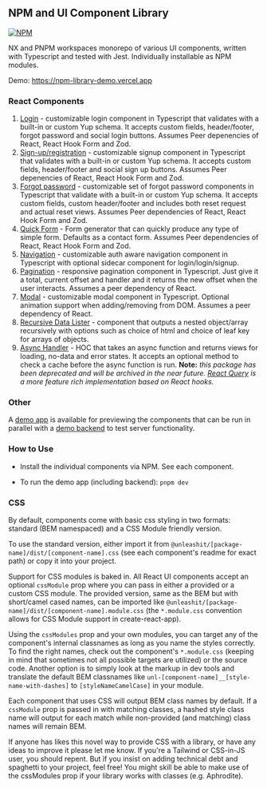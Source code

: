 ## NPM and UI Component Library

[![NPM](https://img.shields.io/npm/l/@unleashit/navigation.svg)](https://github.com/unleashit/npm-library/blob/master/LICENSE)

NX and PNPM workspaces monorepo of various UI components, written with Typescript and tested with Jest. Individually installable as NPM modules.

Demo: https://npm-library-demo.vercel.app

### React Components

1. [Login](https://github.com/unleashit/npm-library/tree/master/packages/login) - customizable login component in Typescript that validates with a built-in or custom Yup schema. It accepts custom fields, header/footer, forgot password and social login buttons. Assumes Peer depenencies of React, React Hook Form and Zod.
2. [Sign-up/registration](https://github.com/unleashit/npm-library/tree/master/packages/signup) - customizable signup component in Typescript that validates with a built-in or custom Yup schema. It accepts custom fields, header/footer and social sign up buttons. Assumes Peer depenencies of React, React Hook Form and Zod.
3. [Forgot password](https://github.com/unleashit/npm-library/tree/master/packages/forgotPassword) - customizable set of forgot password components in Typescript that validate with a built-in or custom Yup schema. It accepts custom fields, custom header/footer and includes both reset request and actual reset views. Assumes Peer dependencies of React, React Hook Form and Zod.
4. [Quick Form](https://github.com/unleashit/npm-library/tree/master/packages/quickForm) - Form generator that can quickly produce any type of simple form. Defaults as a contact form. Assumes Peer dependencies of React, React Hook Form and Zod.
5. [Navigation](https://github.com/unleashit/npm-library/tree/master/packages/navigation) - customizable auth aware navigation component in Typescript with optional sidecar component for login/login/signup.
6. [Pagination](https://github.com/unleashit/npm-library/tree/master/packages/pagination) - responsive pagination component in Typescript. Just give it a total, current offset and handler and it returns the new offset when the user interacts. Assumes a peer dependency of React.
7. [Modal](https://github.com/unleashit/npm-library/tree/master/packages/modal) - customizable modal component in Typescript. Optional animation support when adding/removing from DOM. Assumes a peer dependency of React.
8. [Recursive Data Lister](https://github.com/unleashit/npm-library/tree/master/packages/recursiveDataLister) - component that outputs a nested object/array recursively with options such as choice of html and choice of leaf key for arrays of objects.
9. [Async Handler](https://github.com/unleashit/npm-library/tree/master/packages/asyncHandler) - HOC that takes an async function and returns views for loading, no-data and error states. It accepts an optional method to check a cache before the async function is run. **Note:** _this package has been deprecated and will be archived in the near future. [React Query](https://github.com/TanStack/query) is a more feature rich implementation based on React hooks._

### Other

A [demo app](https://github.com/unleashit/npm-library/tree/master/demos/frontend) is available for previewing the components that can be run in parallel with a [demo backend](https://github.com/unleashit/npm-library/tree/master/demos/backend) to test server functionality.

### How to Use

- Install the individual components via NPM. See each component.

- To run the demo app (including backend): `pnpm dev`

### CSS

By default, components come with basic css styling in two formats: standard (BEM namespaced) and a CSS Module friendly version.

To use the standard version, either import it from `@unleashit/[package-name]/dist/[component-name].css` (see each component's readme for exact path) or copy it into your project.

Support for CSS modules is baked in. All React UI components accept an optional `cssModule` prop where you can pass in either a provided or a custom CSS module. The provided version, same as the BEM but with short/camel cased names, can be imported like `@unleashit/[package-name]/dist/[component-name].module.css` (the `*.module.css` convention allows for CSS Module support in create-react-app).

Using the `cssModules` prop and your own modules, you can target any of the component's internal classnames as long as you name the styles correctly. To find the right names, check out the component's `*.module.css` (keeping in mind that sometimes not all possible targets are utilized) or the source code. Another option is to simply look at the markup in dev tools and translate the default BEM classnames like `unl-[component-name]__[style-name-with-dashes]` to `[styleNameCamelCase]` in your module.

Each component that uses CSS will output BEM class names by default. If a `cssModule` prop is passed in with matching classes, a hashed style class name will output for each match while non-provided (and matching) class names will remain BEM.

If anyone has likes this novel way to provide CSS with a library, or have any ideas to improve it please let me know. If you're a Tailwind or CSS-in-JS user, you should repent. But if you insist on adding technical debt and spaghetti to your project, feel free! You might skill be able to make use of the cssModules prop if your library works with classes (e.g. Aphrodite).
